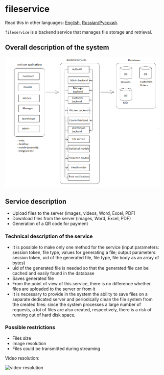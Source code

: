 # fileservice

Read this in other languages: [English](fileservice.md), [Russian/Русский](fileservice.ru.md). 

`fileservice` is a backend service that manages file storage and retrieval.

## Overall description of the system 

![system_overall](../img/system_overall.png)

## Service description

- Upload files to the server (images, videos, Word, Excel, PDF)
- Download files from the server (images, Word, Excel, PDF)
- Generation of a QR code for payment

### Technical description of the service

- It is possible to make only one method for the service (input parameters: session token, file type, values for generating a file; output parameters: session token, uid of the generated file, file type, file body as an array of bytes)
- uid of the generated file is needed so that the generated file can be cached and easily found in the database
- Saves generated file
- From the point of view of this service, there is no difference whether files are uploaded to the server or from it
- It is necessary to provide in the system the ability to save files on a separate dedicated server and periodically clean the file system from the created files: since the system processes a large number of requests, a lot of files are also created, respectively, there is a risk of running out of hard disk space.

<!--
### Claculations 

- Resolution: 720p
- Measurement (in pixels): 1280x720
- Pixel count: 921,600
- Number of frames per second: 24 fps 
    - The image is updated every 41.5 ms (or 0.041 s)
- Data transimmited per second: 22,118,400 bytes (about 22 MB)
-->

### Possible restrictions

- Files size
- Image resolution
- Files could be transmitted during streaming

Video resolution: 

![video-resolution](https://zidivo.com/wp-content/uploads/2020/09/video-resolution.png)